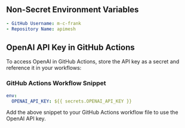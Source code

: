 ## Non-Secret Environment Variables

```yaml
- GitHub Username: m-c-frank
- Repository Name: apimesh
```

## OpenAI API Key in GitHub Actions

To access OpenAI in GitHub Actions, store the API key as a secret and reference it in your workflows:

### GitHub Actions Workflow Snippet

```yaml
env:
  OPENAI_API_KEY: ${{ secrets.OPENAI_API_KEY }}
```

Add the above snippet to your GitHub Actions workflow file to use the OpenAI API key.
